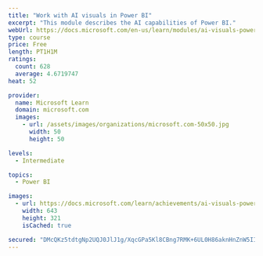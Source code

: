 ```yaml
---
title: "Work with AI visuals in Power BI"
excerpt: "This module describes the AI capabilities of Power BI."
webUrl: https://docs.microsoft.com/en-us/learn/modules/ai-visuals-power-bi/
type: course
price: Free
length: PT1H1M
ratings:
  count: 628
  average: 4.6719747
heat: 52

provider:
  name: Microsoft Learn
  domain: microsoft.com
  images:
    - url: /assets/images/organizations/microsoft.com-50x50.jpg
      width: 50
      height: 50

levels:
  - Intermediate

topics:
  - Power BI

images:
  - url: https://docs.microsoft.com/learn/achievements/ai-visuals-power-bi-social.png
    width: 643
    height: 321
    isCached: true

secured: "DMcQKz5tdtgNp2UQJ0JlJ1g/XqcGPa5Kl8CBng7RMK+6UL0H86aknHnZnW5II0PfzFztnRjccvck/xU/hldSvUPIjIB9rTHafa+1zIjrM4d7yN5nZkTnVJ2jBAytJtxGvgTWQU8k+aYXVNpKB9YWuYW0xA43wEzWQJHZQqK6H0ZKWDKLkQ4pWM64ILz8w3nnzO3MPRFA39S8myzA1+pQPPvgA7stl7ZTjuM58CBZ5v3B2bVWs8oe9hVm+YEur5m90dILZwTR5Bm5qzLLvbJsF+363w6MAI8D2M2XihxX2ScVB7L1AYPS7R+noZVZ5TWXJwSfn4F7eswUhJAse0EQMcQjIwAlK/LKMpD0zqShJOjzP1s5jNLRTyiJGuvsL+Dk2QB2pQppjIVufKx6WAIhGcJa7OMKf9/p2VrPlGMXIDU=;qBqflPsNMu1GyuKjX9Ernw=="
---
```


